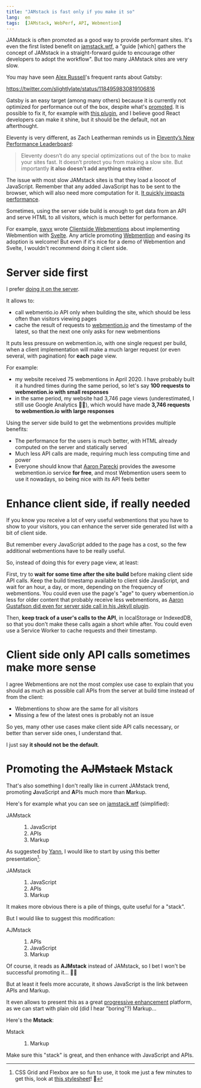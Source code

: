 ```yaml
---
title: "JAMstack is fast only if you make it so"
lang:  en
tags:  [JAMstack, WebPerf, API, Webmention]
--- 
```


JAMstack is often promoted as a good way to provide performant sites. It's even the first listed benefit on [jamstack.wtf](https://jamstack.wtf/), a "guide [which] gathers the concept of JAMstack in a straight-forward guide to encourage other developers to adopt the workflow". But too many JAMstack sites are very slow.

You may have seen [Alex Russell](https://infrequently.org/)'s frequent rants about Gatsby:

https://twitter.com/slightlylate/status/1184959830819106816

Gatsby is an easy target (among many others) because it is currently not optimized for performance out of the box, despite what's [promoted](https://store.gatsbyjs.org/product/gatsby-sticker-6-pack). It is possible to fix it, for example with [this plugin](https://www.gatsbyjs.org/packages/gatsby-plugin-no-javascript/), and I believe good React developers can make it shine, but it should be the default, not an afterthought.

Eleventy is very different, as Zach Leatherman reminds us in [Eleventy’s New Performance Leaderboard](https://www.zachleat.com/web/performance-dashboard/):

> Eleventy doesn’t do any special optimizations out of the box to make your sites fast. It doesn’t protect you from making a slow site. But importantly **it also doesn’t add anything extra either**.

The issue with most slow JAMstack sites is that they load a loooot of JavaScript. Remember that any added JavaScript has to be sent to the browser, which will also need more computation for it. [It quickly impacts performance](https://v8.dev/blog/cost-of-javascript-2019).

Sometimes, using the server side build is enough to get data from an API and serve HTML to all visitors, which is much better for performance.

For example, [swyx](https://www.swyx.io/) wrote [Clientside Webmentions](https://www.swyx.io/writing/clientside-webmentions/) about implementing Webmention with [Svelte](https://svelte.dev/). Any article promoting [Webmention](/tags/webmention/) and easing its adoption is welcome! But even if it's nice for a demo of Webmention and Svelte, I wouldn't recommend doing it client side.

# Server side first

I prefer [doing it on the server](https://nicolas-hoizey.com/articles/2017/07/27/so-long-disqus-hello-webmentions/#how-does-it-work-on-this-site).

It allows to:

- call webmentio.io API only when building the site, which should be less often than visitors viewing pages
- cache the result of requests to [webmention.io](https://webmention.io) and the timestamp of the latest, so that the next one only asks for new webmentions

It puts less pressure on webmention.io, with one single request per build, when a client implementation will make a much larger request (or even several, with pagination) for **each** page view.

For example:

- my website received 75 webmentions in April 2020. I have probably built it a hundred times during the same period, so let's say **100 requests to webmention.io with small responses**
- in the same period, my website had 3,746 page views (underestimated, I still use Google Analytics 🤷‍♂️), which would have made **3,746 requests to webmention.io with large responses**

Using the server side build to get the webmentions provides multiple benefits:

- The performance for the users is much better, with HTML already computed on the server and statically served
- Much less API calls are made, requiring much less computing time and power
- Everyone should know that [Aaron Parecki](https://aaronparecki.com/) provides the awesome webmention.io service **for free**, and most Webmention users seem to use it nowadays, so being nice with its API feels better

# Enhance client side, if really needed

If you know you receive a lot of very useful webmentions that you have to show to your visitors, you can enhance the server side generated list with a bit of client side.

But remember every JavaScript added to the page has a cost, so the few additional webmentions have to be really useful.

So, instead of doing this for every page view, at least:

First, try to **wait for some time after the site build** before making client side API calls. Keep the build timestamp available to client side JavaScript, and wait for an hour, a day, or more, depending on the frequency of webmentions. You could even use the page's "age" to query wbemention.io less for older content that probably receive less webmentions, as [Aaron Gustafson did even for server side call in his Jekyll plugin](https://aarongustafson.github.io/jekyll-webmention_io/performance-tuning).

Then, **keep track of a user's calls to the API**, in localStorage or IndexedDB, so that you don't make these calls again a short while after. You could even use a Service Worker to cache requests and their timestamp.

# Client side only API calls sometimes make more sense

I agree Webmentions are not the most complex use case to explain that you should as much as possible call APIs from the server at build time instead of from the client:

- Webmentions to show are the same for all visitors
- Missing a few of the latest ones is probably not an issue

So yes, many other use cases make client side API calls necessary, or better than server side ones, I understand that.

I just say **it should not be the default**.

# Promoting the <del>AJMstack</del> Mstack

<link rel="stylesheet" href="./styles.css" />

That's also something I don't really like in current JAMstack trend, promoting **J**avaScript and **A**PIs much more than **M**arkup.

Here's for example what you can see on [jamstack.wtf](https://jamstack.wtf/) (simplified):

<dl class="stack stack-wtf">
  <dt class="stack__name">JAMstack
    <dd>
      <ol>
        <li class="stack__javascript">JavaScript</li>
        <li class="stack__apis">APIs</li>
        <li class="stack__markup">Markup</li>
      </ol>
    </dd>
  </dt>
</dl>

As suggested by [Yann](https://twitter.com/yann_yinn), I would like to start by using this better presentation[^grid]:

[^grid]: CSS Grid and Flexbox are so fun to use, it took me just a few minutes to get this, look at [this stylesheet](./styles.css)! 💪

<dl class="stack stack-jam">
  <dt class="stack__name">JAMstack
    <dd>
      <ol>
        <li class="stack__javascript">JavaScript</li>
        <li class="stack__apis">APIs</li>
        <li class="stack__markup">Markup</li>
      </ol>
    </dd>
  </dt>
</dl>

It makes more obvious there is a pile of things, quite useful for a "stack".

But I would like to suggest this modification:

<dl class="stack stack-ajm">
  <dt class="stack__name">AJMstack
    <dd>
      <ol>
        <li class="stack__apis">APIs</li>
        <li class="stack__javascript">JavaScript</li>
        <li class="stack__markup">Markup</li>
      </ol>
    </dd>
  </dt>
</dl>

Of course, it reads as **AJMstack** instead of JAMstack, so I bet I won't be successful promoting it… 🤷‍♂️

But at least it feels more accurate, it shows JavaScript is the link between APIs and Markup.

It even allows to present this as a great [progressive enhancement](/tags/progressive-enhancement/) platform, as we can start with plain old (did I hear "boring"?) Markup…

Here's the **Mstack**:

<dl class="stack stack-m">
  <dt class="stack__name">Mstack
    <dd>
      <ol>
        <li class="stack__markup">Markup</li>
      </ol>
    </dd>
  </dt>
</dl>

Make sure this "stack" is great, and then enhance with JavaScript and APIs.
